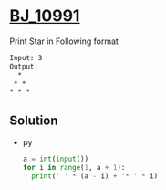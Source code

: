 # [BJ_10991](https://acmicpc.net/problem/10991)

Print Star in Following format

```txt
Input: 3
Output:
  *
 * *
* * *
```

## Solution

* py

  ```py
  a = int(input())
  for i in range(1, a + 1):
    print(' ' * (a - i) + '* ' * i)
  ```
